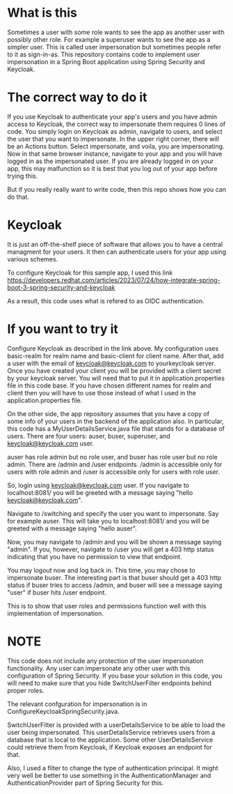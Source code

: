 What is this
============

Sometimes a user with some role wants to see the app as another user with possibly other role. For example a superuser wants to see the app as a simpler user. This is called user impersonation but sometimes people refer to it as sign-in-as. This repository contains code to implement user impersonation in a Spring Boot application using Spring Security and Keycloak.

The correct way to do it
========================

If you use Keycloak to authenticate your app's users and you have admin access to Keycloak, the correct way to impersonate them requires 0 lines of code. You simply login on Keycloak as admin, navigate to users, and select the user that you want to impersonate. In the upper right corner, there will be an Actions button. Select impersonate, and voila, you are impersonating. Now in that same browser instance, navigate to your app and you will have logged in as the impersonated user. If you are already logged in on your app, this may malfunction so it is best that you log out of your app before trying this.

But if you really really want to write code, then this repo shows how you can do that.

Keycloak
========

It is just an off-the-shelf piece of software that allows you to have a central managment for your users. It then can authenticate users for your app using various schemes.

To configure Keycloak for this sample app, I used this link https://developers.redhat.com/articles/2023/07/24/how-integrate-spring-boot-3-spring-security-and-keycloak

As a result, this code uses what is refered to as OIDC authentication.

If you want to try it
=====================

Configure Keycloak as described in the link above. My configuration uses basic-realm for realm name and basic-client for client name. After that, add a user with the email of keycloak@keycloak.com to yourkeycloak server. Once you have created your client you will be provided with a client secret by your keycloak server. You will need that to put it in application.properties file in this code base. If you have chosen different names for realm and client then you will have to use those instead of what I used in the application.properties file.

On the other side, the app repository assumes that you have a copy of some info of your users in the backend of the application also. In particular, this code has a MyUserDetailsService.java file that stands for a database of users. There are four users: auser, buser, superuser, and keycloak@keycloak.com user.

auser has role admin but no role user, and buser has role user but no role admin. There are /admin and /user endpoints. /admin is accessible only for users with role admin and /user is accessible only for users with role user.

So, login using keycloak@keycloak.com user. If you navigate to localhost:8081/ you will be greeted with a message saying "hello keycloak@keycloak.com".

Navigate to /switching and specify the user you want to impersonate. Say for example auser. This will take you to localhost:8081/ and you will be greeted with a message saying "hello auser".

Now, you may navigate to /admin and you will be shown a message saying "admin". If you, however, navigate to /user you will get a 403 http status indicating that you have no permission to view that endpoint.

You may logout now and log back in. This time, you may chose to impersonate buser. The interesting part is that buser should get a 403 http status if buser tries to access /admin, and buser will see a message saying "user" if buser hits /user endpoint.

This is to show that user roles and permissions function well with this implementation of impersonation.

NOTE
====

This code does not include any protection of the user impersonation functionality. Any user can impersonate any other user with this configuration of Spring Security. If you base your solution in this code, you will need to make sure that you hide SwitchUserFilter endpoints behind proper roles.

The relevant confguration for impersonation is in ConfigureKeycloakSpringSecurity.java.

SwitchUserFilter is provided with a userDetailsService to be able to load the user being impersonated. This userDetailsService retrieves users from a database that is local to the application. Some other UserDetailsService could retrieve them from Keycloak, if Keycloak exposes an endpoint for that.

Also, I used a filter to change the type of authentication principal. It might very well be better to use something in the AuthenticationManager and AuthenticationProvider part of Spring Security for this.
